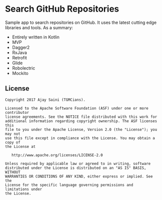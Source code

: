 # Search GitHub Repositories

Sample app to search repositories on GitHub. It uses the latest cutting edge libraries and tools. As a summary:

 * Entirely written in Kotlin
 * MVP
 * Dagger2
 * RxJava
 * Retrofit
 * Glide
 * Robolectric
 * Mockito
 

## License

```
Copyright 2017 Ajay Saini (TGMCians).

Licensed to the Apache Software Foundation (ASF) under one or more contributor
license agreements. See the NOTICE file distributed with this work for
additional information regarding copyright ownership. The ASF licenses this
file to you under the Apache License, Version 2.0 (the "License"); you may not
use this file except in compliance with the License. You may obtain a copy of
the License at

   http://www.apache.org/licenses/LICENSE-2.0

Unless required by applicable law or agreed to in writing, software
distributed under the License is distributed on an "AS IS" BASIS, WITHOUT
WARRANTIES OR CONDITIONS OF ANY KIND, either express or implied. See the
License for the specific language governing permissions and limitations under
the License.
```
